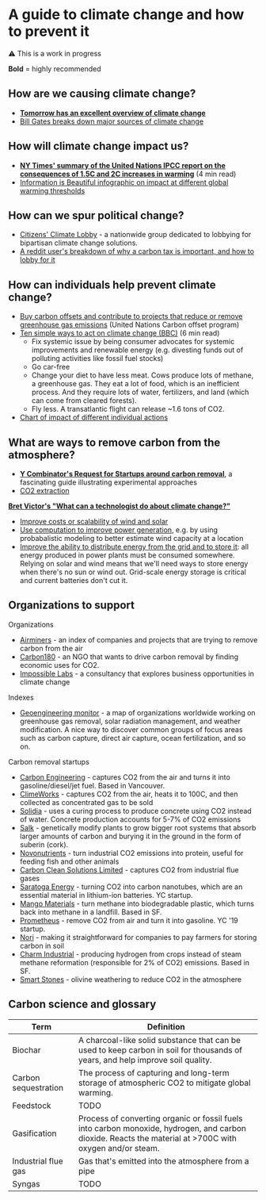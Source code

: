# A guide to climate change and how to prevent it

⚠️ This is a work in progress

**Bold** = highly recommended

## How are we causing climate change?

* [**Tomorrow has an excellent overview of climate change**](http://www.tmrow.com/climatechange.html)
* [Bill Gates breaks down major sources of climate change](https://www.gatesnotes.com/Energy/My-plan-for-fighting-climate-change)

## How will climate change impact us?

* [**NY Times' summary of the United Nations IPCC report on the consequences of 1.5C and 2C increases in warming**](https://www.nytimes.com/interactive/2018/10/07/climate/ipcc-report-half-degree.html) (4 min read)
* [Information is Beautiful infographic on impact at different global warming thresholds](https://informationisbeautiful.net/visualizations/how-many-gigatons-of-co2/)

## How can we spur political change?

* [Citizens' Climate Lobby](https://citizensclimatelobby.org/) - a nationwide group dedicated to lobbying for bipartisan climate change solutions.
* [A reddit user's breakdown of why a carbon tax is important, and how to lobby for it](https://www.reddit.com/r/worldnews/comments/d7rx2e/climate_change_accelerating_say_scientists/f14zb4r/)

## How can individuals help prevent climate change?

* [Buy carbon offsets and contribute to projects that reduce or remove greenhouse gas emissions](https://offset.climateneutralnow.org/) (United Nations Carbon offset program)
* [Ten simple ways to act on climate change (BBC)](http://www.bbc.com/future/story/20181102-what-can-i-do-about-climate-change) (6 min read)
  * Fix systemic issue by being consumer advocates for systemic improvements and renewable energy (e.g. divesting funds out of polluting activities like fossil fuel stocks)
  * Go car-free
  * Change your diet to have less meat. Cows produce lots of methane, a greenhouse gas. They eat a lot of food, which is an inefficient process. And they require lots of water, fertilizers, and land (which can come from cleared forests).
  * Fly less. A transatlantic flight can release ~1.6 tons of CO2.
* [Chart of impact of different individual actions](https://i.imgur.com/NDh6lxG.jpg)

## What are ways to remove carbon from the atmosphere?

* [**Y Combinator's Request for Startups around carbon removal**](http://carbon.ycombinator.com/), a fascinating guide illustrating experimental approaches
* [CO2 extraction](https://www.reddit.com/r/science/comments/8pbuqv/sucking_carbon_dioxide_from_air_is_cheaper_than/)


[**Bret Victor's "What can a technologist do about climate change?"**](http://worrydream.com/ClimateChange/)

* [Improve costs or scalability of wind and solar](http://worrydream.com/ClimateChange/#production-stuff)
* [Use computation to improve power generation](http://worrydream.com/ClimateChange/#production-computation), e.g. by using probabalistic modeling to better estimate wind capacity at a location
* [Improve the ability to distribute energy from the grid and to store it](http://worrydream.com/ClimateChange/#moving): all energy produced in power plants must be consumed somewhere. Relying on solar and wind means that we'll need ways to store energy when there's no sun or wind out. Grid-scale energy storage is critical and current batteries don't cut it.

## Organizations to support

Organizations

* [Airminers](http://www.airminers.org/) - an index of companies and projects that are trying to remove carbon from the air
* [Carbon180](https://carbon180.org) - an NGO that wants to drive carbon removal by finding economic uses for CO2.
* [Impossible Labs](https://impossiblelabs.io) - a consultancy that explores business opportunities in climate change

Indexes

* [Geoengineering monitor](https://map.geoengineeringmonitor.org/) - a map of organizations worldwide working on greenhouse gas removal, solar radiation management, and weather modification. A nice way to discover common groups of focus areas such as carbon capture, direct air capture, ocean fertilization, and so on.


Carbon removal startups

* [Carbon Engineering](https://carbonengineering.com) - captures CO2 from the air and turns it into gasoline/diesel/jet fuel. Based in Vancouver.
* [ClimeWorks](https://www.climeworks.com/) - captures CO2 from the air, heats it to 100C, and then collected as concentrated gas to be sold
* [Solidia](https://www.solidiatech.com/) - uses a curing process to produce concrete using CO2 instead of water. Concrete production accounts for 5-7% of CO2 emissions
* [Salk](https://www.salk.edu/science/power-of-plants/) - genetically modify plants to grow bigger root systems that absorb larger amounts of carbon and burying it in the ground in the form of suberin (cork).
* [Novonutrients](https://www.novonutrients.com/novonutrients-at-indiebio-demo-day) - turn industrial CO2 emissions into protein, useful for feeding fish and other animals
* [Carbon Clean Solutions Limited](https://carboncleansolutions.com/technology/process-technology/profile/cdrmax-process) - captures CO2 from industrial flue gases
* [Saratoga Energy](http://www.saratoga-energy.com/) - turning CO2 into carbon nanotubes, which are an essential material in lithium-ion batteries. YC startup.
* [Mango Materials](http://mangomaterials.com/) - turn methane into biodegradable plastic, which turns back into methane in a landfill. Based in SF.
* [Prometheus](https://www.prometheusfuels.com/) - remove CO2 from air and turn it into gasoline. YC '19 startup.
* [Nori](https://nori.com/) - making it straightforward for companies to pay farmers for storing carbon in soil
* [Charm Industrial](https://www.charmindustrial.com/about) - producing hydrogen from crops instead of steam methane reformation (responsible for 2% of CO2) emissions. Based in SF.
* [Smart Stones](http://smartstones.nl/) - olivine weathering to reduce CO2 in the atmosphere


## Carbon science and glossary

Term | Definition
---- | ----------
Biochar | A charcoal-like solid substance that can be used to keep carbon in soil for thousands of years, and help improve soil quality.
Carbon sequestration | The process of capturing and long-term storage of atmospheric CO2 to mitigate global warming.
Feedstock | TODO
Gasification | Process of converting organic or fossil fuels into carbon monoxide, hydrogen, and carbon dioxide. Reacts the material at >700C with oxygen and/or steam.
Industrial flue gas | Gas that's emitted into the atmosphere from a pipe
Syngas | TODO
